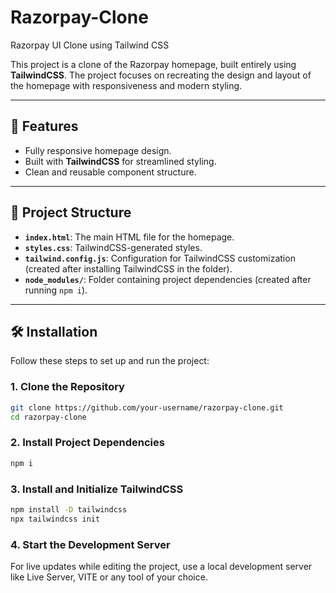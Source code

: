 # Razorpay-Clone
Razorpay UI Clone using Tailwind CSS

This project is a clone of the Razorpay homepage, built entirely using **TailwindCSS**. The project focuses on recreating the design and layout of the homepage with responsiveness and modern styling.

---

## 🚀 **Features**
- Fully responsive homepage design.
- Built with **TailwindCSS** for streamlined styling.
- Clean and reusable component structure.

---

## 📂 **Project Structure**
- **`index.html`**: The main HTML file for the homepage.
- **`styles.css`**: TailwindCSS-generated styles.
- **`tailwind.config.js`**: Configuration for TailwindCSS customization 
 (created after installing TailwindCSS in the folder).
- **`node_modules/`**: Folder containing project dependencies (created after running `npm i`).

---

## 🛠️ **Installation**

Follow these steps to set up and run the project:

### **1. Clone the Repository**
```bash
git clone https://github.com/your-username/razorpay-clone.git
cd razorpay-clone
```

### **2. Install Project Dependencies**
```bash
npm i
```

### **3. Install and Initialize TailwindCSS**
```bash
npm install -D tailwindcss
npx tailwindcss init
```

### **4. Start the Development Server**
For live updates while editing the project, use a local development server like Live Server, VITE or any tool of your choice.
